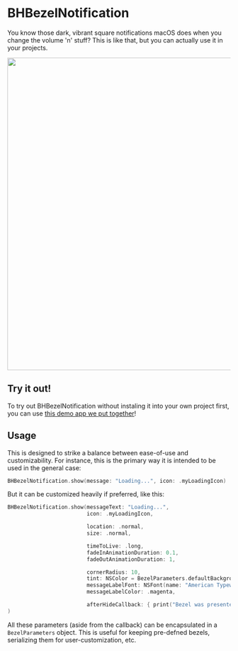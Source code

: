 # BHBezelNotification #

You know those dark, vibrant square notifications macOS does when you change the volume 'n' stuff? This is like that, but you can actually use it in your projects.

<img src="https://i.imgur.com/zwIa2K4.png" width="705" />


## Try it out! ##

To try out BHBezelNotification without instaling it into your own project first, you can use [this demo app we put together](https://github.com/BenLeggiero/BHBezelNotification-Demo-App)!


## Usage ##

This is designed to strike a balance between ease-of-use and customizability. For instance, this is the primary way it is intended to be used in the general case:

```Swift
BHBezelNotification.show(message: "Loading...", icon: .myLoadingIcon)
```


But it can be customized heavily if preferred, like this:

```Swift
BHBezelNotification.show(messageText: "Loading...",
                         icon: .myLoadingIcon,

                         location: .normal,
                         size: .normal,

                         timeToLive: .long,
                         fadeInAnimationDuration: 0.1,
                         fadeOutAnimationDuration: 1,

                         cornerRadius: 10,
                         tint: NSColor = BezelParameters.defaultBackgroundTint,
                         messageLabelFont: NSFont(name: "American Typewriter", size: 20)!,
                         messageLabelColor: .magenta,

                         afterHideCallback: { print("Bezel was presented successfully") }
)
```

All these parameters (aside from the callback) can be encapsulated in a `BezelParameters` object. This is useful for keeping pre-defned bezels, serializing them for user-customization, etc.

